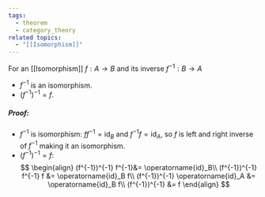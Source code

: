 ```yaml
---
tags:
  - theorem
  - category_theory
related topics:
  - "[[Isomorphism]]"
---
```

For an [[Isomorphism]] $f:A\to B$ and its inverse $f^{-1}:B\to A$
- $f^{-1}$ is an isomorphism.
- $(f^{-1})^{-1} = f$.
##### Proof:
- $f^{-1}$ is isomorphism:
	$f f^{-1}= \operatorname{id}_B$ and $f^{-1}f = \operatorname{id}_A$, so $f$ is left and right inverse of $f^{-1}$ making it an isomorphism.
- $(f^{-1})^{-1} = f$:
	$$
	\begin{align}
		(f^{-1})^{-1} f^{-1}&= \operatorname{id}_B\\
		(f^{-1})^{-1} f^{-1} f &= \operatorname{id}_B f\\
		(f^{-1})^{-1} \operatorname{id}_A &= \operatorname{id}_B f\\
		(f^{-1})^{-1} &= f
	\end{align}
	$$